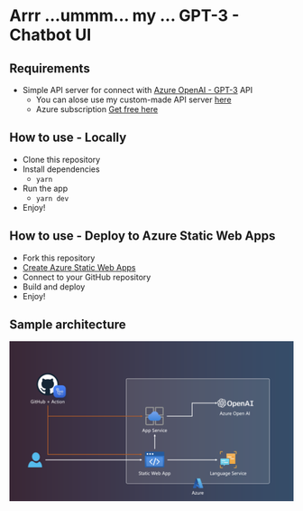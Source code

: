 # Arrr ...ummm... my ... GPT-3 - Chatbot UI

## Requirements
- Simple API server for connect with [Azure OpenAI - GPT-3](https://learn.microsoft.com/en-us/azure/cognitive-services/openai/quickstart?tabs=command-line&pivots=programming-language-python) API
  - You can alose use my custom-made API server [here](https://github.com/antronic/line-chatbot-openai-gpt-3-python)
  - Azure subscription [Get free here](https://azure.microsoft.com/en-us/free/)


## How to use - Locally
- Clone this repository
- Install dependencies
  - `yarn`
- Run the app
  - `yarn dev`
- Enjoy!

## How to use - Deploy to Azure Static Web Apps
- Fork this repository
- [Create Azure Static Web Apps](https://docs.microsoft.com/en-us/azure/static-web-apps/getting-started?tabs=vanilla-javascript#create-a-static-web-app)
- Connect to your GitHub repository
- Build and deploy
- Enjoy!


## Sample architecture
![Sample architecture](https://raw.githubusercontent.com/antronic/chatbot-gpt-3-ui/main/readme-assets/sample-architecture.png)